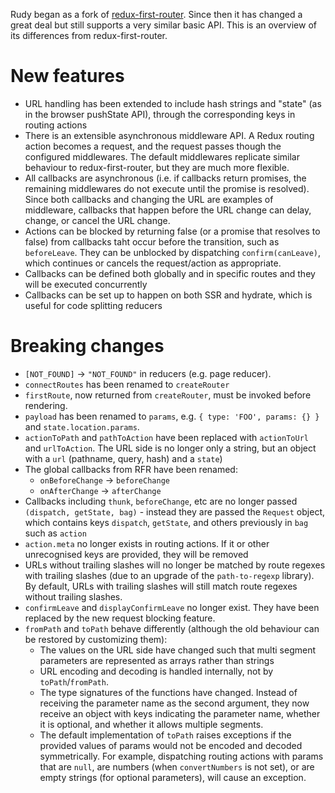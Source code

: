 Rudy began as a fork of
[redux-first-router](https://github.com/faceyspacey/redux-first-router). Since
then it has changed a great deal but still supports a very similar basic API.
This is an overview of its differences from redux-first-router.

# New features

- URL handling has been extended to include hash strings and "state" (as in the
  browser pushState API), through the corresponding keys in routing actions
- There is an extensible asynchronous middleware API. A Redux routing action
  becomes a request, and the request passes though the configured middlewares.
  The default middlewares replicate similar behaviour to redux-first-router, but
  they are much more flexible.
- All callbacks are asynchronous (i.e. if callbacks return promises, the
  remaining middlewares do not execute until the promise is resolved). Since
  both callbacks and changing the URL are examples of middleware, callbacks that
  happen before the URL change can delay, change, or cancel the URL change.
- Actions can be blocked by returning false (or a promise that resolves to
  false) from callbacks taht occur before the transition, such as `beforeLeave`.
  They can be unblocked by dispatching `confirm(canLeave)`, which continues or
  cancels the request/action as appropriate.
- Callbacks can be defined both globally and in specific routes and they will be
  executed concurrently
- Callbacks can be set up to happen on both SSR and hydrate, which is useful for
  code splitting reducers

# Breaking changes

- `[NOT_FOUND]` -> `"NOT_FOUND"` in reducers (e.g. page reducer).
- `connectRoutes` has been renamed to `createRouter`
- `firstRoute`, now returned from `createRouter`, must be invoked before
  rendering.
- `payload` has been renamed to `params`, e.g. `{ type: 'FOO', params: {} }` and
  `state.location.params`.
- `actionToPath` and `pathToAction` have been replaced with `actionToUrl` and
  `urlToAction`. The URL side is no longer only a string, but an object with a
  `url` (pathname, query, hash) and a `state`)
- The global callbacks from RFR have been renamed:
  - `onBeforeChange` -> `beforeChange`
  - `onAfterChange` -> `afterChange`
- Callbacks including `thunk`, `beforeChange`, etc are no longer passed
  `(dispatch, getState, bag)` - instead they are passed the `Request` object,
  which contains keys `dispatch`, `getState`, and others previously in `bag`
  such as `action`
- `action.meta` no longer exists in routing actions. If it or other unrecognised
  keys are provided, they will be removed
- URLs without trailing slashes will no longer be matched by route regexes with
  trailing slashes (due to an upgrade of the `path-to-regexp` library). By
  default, URLs with trailing slashes will still match route regexes without
  trailing slashes.
- `confirmLeave` and `displayConfirmLeave` no longer exist. They have been
  replaced by the new request blocking feature.
- `fromPath` and `toPath` behave differently (although the old behaviour can be
  restored by customizing them):
  - The values on the URL side have changed such that multi segment parameters
    are represented as arrays rather than strings
  - URL encoding and decoding is handled internally, not by `toPath`/`fromPath`.
  - The type signatures of the functions have changed. Instead of receiving the
    parameter name as the second argument, they now receive an object with keys
    indicating the parameter name, whether it is optional, and whether it allows
    multiple segments.
  - The default implementation of `toPath` raises exceptions if the provided
    values of params would not be encoded and decoded symmetrically. For
    example, dispatching routing actions with params that are `null`, are
    numbers (when `convertNumbers` is not set), or are empty strings (for
    optional parameters), will cause an exception.

